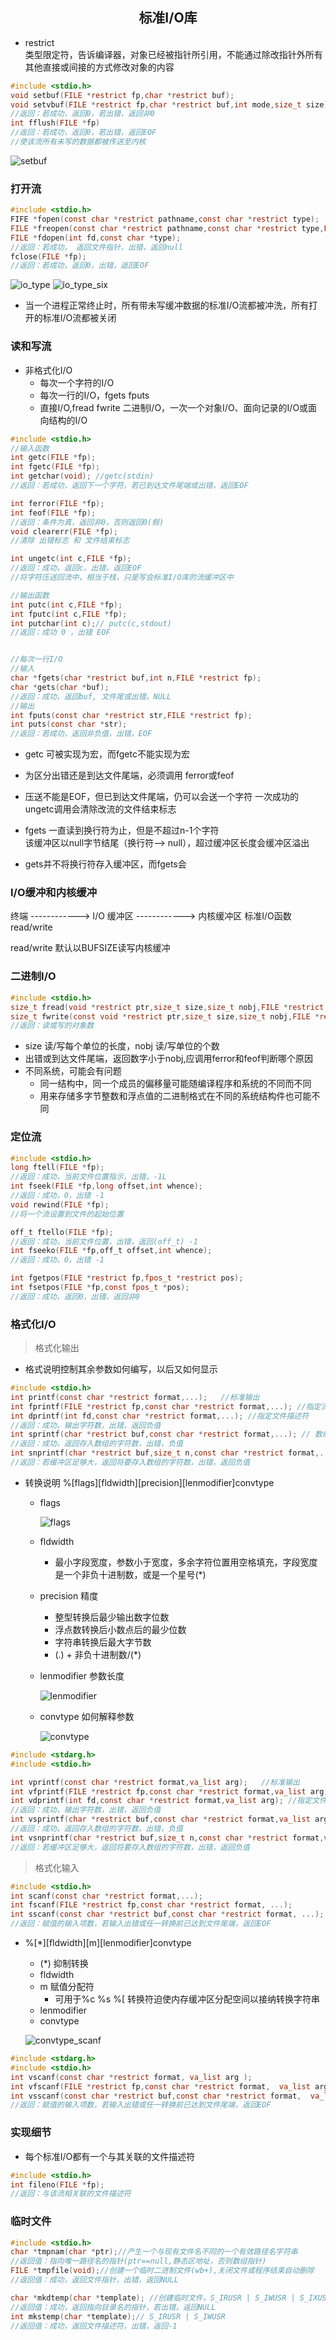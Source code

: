 ## <center> 标准I/O库 </center>

* restrict  
  类型限定符，告诉编译器，对象已经被指针所引用，不能通过除改指针外所有其他直接或间接的方式修改对象的内容

```c
#include <stdio.h>
void setbuf(FILE *restrict fp,char *restrict buf);
void setvbuf(FILE *restrict fp,char *restrict buf,int mode,size_t size);
//返回：若成功，返回0，若出错，返回非0
int fflush(FILE *fp)
//返回：若成功，返回0，若出错，返回EOF
//使该流所有未写的数据都被传送至内核
```
![setbuf](../../image/setbuf.png)

### 打开流

```c
#include <stdio.h>
FIFE *fopen(const char *restrict pathname,const char *restrict type);
FILE *freopen(const char *restrict pathname,const char *restrict type,FILE *restrict fp);
FILE *fdopen(int fd,const char *type);
//返回：若成功， 返回文件指针，出错，返回null
fclose(FILE *fp); 
//返回：若成功，返回0，出错，返回EOF
```

![io_type](../../image/io_type.png)
![io_type_six](../../image/io_type_six.png)

* 当一个进程正常终止时，所有带未写缓冲数据的标准I/O流都被冲洗，所有打开的标准I/O流都被关闭

### 读和写流
* 非格式化I/O
  - 每次一个字符的I/O
  - 每次一行的I/O，fgets fputs
  - 直接I/O,fread fwrite  二进制I/O，一次一个对象I/O、面向记录的I/O或面向结构的I/O

```c
#include <stdio.h>
//输入函数
int getc(FILE *fp);
int fgetc(FILE *fp);
int getchar(void); //getc(stdin)
//返回：若成功，返回下一个字符，若已到达文件尾端或出错，返回EOF

int ferror(FILE *fp);
int feof(FILE *fp);
//返回：条件为真，返回非0，否则返回0(假)
void clearerr(FILE *fp);
//清除 出错标志 和 文件结束标志

int ungetc(int c,FILE *fp);
//返回：成功，返回c，出错，返回EOF
//将字符压送回流中，相当于栈，只是写会标准I/O库的流缓冲区中

//输出函数
int putc(int c,FILE *fp);
int fputc(int c,FILE *fp);
int putchar(int c);// putc(c,stdout)
//返回：成功 0 ，出错 EOF


//每次一行I/O
//输入
char *fgets(char *restrict buf,int n,FILE *restrict fp);
char *gets(char *buf);
//返回：成功，返回buf, 文件尾或出错，NULL
//输出
int fputs(const char *restrict str,FILE *restrict fp);
int puts(const char *str);
//返回：若成功，返回非负值，出错，EOF
```

* getc 可被实现为宏，而fgetc不能实现为宏
* 为区分出错还是到达文件尾端，必须调用 ferror或feof
* 压送不能是EOF，但已到达文件尾端，仍可以会送一个字符
  一次成功的ungetc调用会清除改流的文件结束标志

* fgets 一直读到换行符为止，但是不超过n-1个字符  
  该缓冲区以null字节结尾（换行符--> null），超过缓冲区长度会缓冲区溢出
* gets并不将换行符存入缓冲区，而fgets会

### I/O缓冲和内核缓冲

终端  ------------>  I/O 缓冲区  ------------>  内核缓冲区
      标准I/O函数                 read/write

read/write 默认以BUFSIZE读写内核缓冲


### 二进制I/O

```c
#include <stdio.h>
size_t fread(void *restrict ptr,size_t size,size_t nobj,FILE *restrict fp);
size_t fwrite(const void *restrict ptr,size_t size,size_t nobj,FILE *restrict fp);
//返回：读或写的对象数
```

* size 读/写每个单位的长度，nobj 读/写单位的个数
* 出错或到达文件尾端，返回数字小于nobj,应调用ferror和feof判断哪个原因
* 不同系统，可能会有问题
  - 同一结构中，同一个成员的偏移量可能随编译程序和系统的不同而不同
  - 用来存储多字节整数和浮点值的二进制格式在不同的系统结构件也可能不同


### 定位流

```c
#include <stdio.h>
long ftell(FILE *fp);
//返回：成功，当前文件位置指示，出错，-1L
int fseek(FILE *fp,long offset,int whence);
//返回：成功，0，出错 -1
void rewind(FILE *fp); 
//将一个流设置到文件的起始位置

off_t ftello(FILE *fp);
//返回：成功，当前文件位置，出错，返回(off_t) -1
int fseeko(FILE *fp,off_t offset,int whence);
//返回：成功，0，出错 -1

int fgetpos(FILE *restrict fp,fpos_t *restrict pos);
int fsetpos(FILE *fp,const fpos_t *pos);
//返回：成功，返回0，出错，返回非0
```

### 格式化I/O

> 格式化输出
* 格式说明控制其余参数如何编写，以后又如何显示
```c
#include <stdio.h>
int printf(const char *restrict format,...);   //标准输出
int fprintf(FILE *restrict fp,const char *restrict format,...); //指定流
int dprintf(int fd,const char *restrict format,...); //指定文件描述符
//返回：成功，输出字符数，出错，返回负值
int sprintf(char *restrict buf,const char *restrict format,...); // 数组buf中
//返回：成功，返回存入数组的字符数，出错，负值
int snprintf(char *restrict buf,size_t n,const char *restrict format,...); //数组buf+null,返回不包含null
//返回：若缓冲区足够大，返回将要存入数组的字符数，出错，返回负值

```

* 转换说明 %[flags][fldwidth][precision][lenmodifier]convtype
  - flags 

    ![flags](../../image/flags.png)

  - fldwidth 
    - 最小字段宽度，参数小于宽度，多余字符位置用空格填充，字段宽度是一个非负十进制数，或是一个星号(*)
  - precision 精度
    - 整型转换后最少输出数字位数
    - 浮点数转换后小数点后的最少位数
    - 字符串转换后最大字节数
    - (.) + 非负十进制数/(*)
  - lenmodifier 参数长度

    ![lenmodifier](../../image/lenmodifier.png)

  - convtype 如何解释参数
   
    ![convtype](../../image/convtype.png)

```c
#include <stdarg.h>
#include <stdio.h>

int vprintf(const char *restrict format,va_list arg);   //标准输出
int vfprintf(FILE *restrict fp,const char *restrict format,va_list arg); //指定流
int vdprintf(int fd,const char *restrict format,va_list arg); //指定文件描述符
//返回：成功，输出字符数，出错，返回负值
int vsprintf(char *restrict buf,const char *restrict format,va_list arg); // 数组buf中
//返回：成功，返回存入数组的字符数，出错，负值
int vsnprintf(char *restrict buf,size_t n,const char *restrict format,va_list arg); //数组buf+null,返回不包含null
//返回：若缓冲区足够大，返回将要存入数组的字符数，出错，返回负值
```

> 格式化输入

```c
#include <stdio.h>
int scanf(const char *restrict format,...);
int fscanf(FILE *restrict fp,const char *restrict format, ...);
int sscanf(const char *restrict buf,const char *restrict format, ...);
//返回：赋值的输入项数，若输入出错或任一转换前已达到文件尾端，返回EOF
```
* %[*][fldwidth][m][lenmodifier]convtype
  - (*) 抑制转换
  - fldwidth
  - m 赋值分配符
    - 可用于%c %s %[ 转换符迫使内存缓冲区分配空间以接纳转换字符串
  - lenmodifier
  - convtype

  ![convtype_scanf](../../image/convtype_scanf.png)

```c
#include <stdarg.h>
#include <stdio.h>
int vscanf(const char *restrict format, va_list arg );
int vfscanf(FILE *restrict fp,const char *restrict format,  va_list arg );
int vsscanf(const char *restrict buf,const char *restrict format,  va_list arg );
//返回：赋值的输入项数，若输入出错或任一转换前已达到文件尾端，返回EOF
```

### 实现细节

* 每个标准I/O都有一个与其关联的文件描述符

```c
#include <stdio.h>
int fileno(FILE *fp);
//返回：与该流相关联的文件描述符
```

### 临时文件

```c
#include <stdio.h>
char *tmpnam(char *ptr);//产生一个与现有文件名不同的一个有效路径名字符串
//返回值：指向唯一路径名的指针(ptr==null,静态区地址，否则数组指针)
FILE *tmpfile(void);//创建一个临时二进制文件(wb+),关闭文件或程序结束自动删除
//返回值：成功，返回文件指针，出错，返回NULL

char *mkdtemp(char *template); //创建临时文件，S_IRUSR | S_IWUSR | S_IXUSR
//返回值：成功，返回指向目录名的指针，若出错，返回NULL
int mkstemp(char *template);// S_IRUSR | S_IWUSR 
//返回值：成功，返回文件描述符，出错，返回-1
```